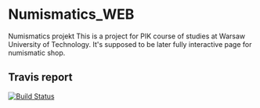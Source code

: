 # Numismatics_WEB
Numismatics projekt
This is a project for PIK course of studies at Warsaw University of Technology. It's supposed to be later fully interactive page for numismatic shop.

## Travis report
[![Build Status](https://travis-ci.org/Alek96/Numismatics_WEB.svg?branch=master)](https://travis-ci.org/Alek96/Numismatics_WEB)
